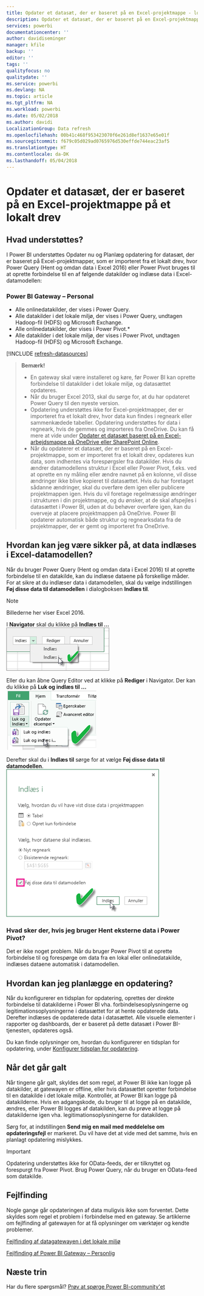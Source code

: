 ```yaml
---
title: Opdater et datasæt, der er baseret på en Excel-projektmappe - lokalt
description: Opdater et datasæt, der er baseret på en Excel-projektmappe på et lokalt drev
services: powerbi
documentationcenter: ''
author: davidiseminger
manager: kfile
backup: ''
editor: ''
tags: ''
qualityfocus: no
qualitydate: ''
ms.service: powerbi
ms.devlang: NA
ms.topic: article
ms.tgt_pltfrm: NA
ms.workload: powerbi
ms.date: 05/02/2018
ms.author: davidi
LocalizationGroup: Data refresh
ms.openlocfilehash: 00b41c468f953423070f6e261d8ef1637e65e01f
ms.sourcegitcommit: f679c05d029ad0765976d530effde744eac23af5
ms.translationtype: HT
ms.contentlocale: da-DK
ms.lasthandoff: 05/04/2018
---
```

# <a name="refresh-a-dataset-created-from-an-excel-workbook-on-a-local-drive"></a>Opdater et datasæt, der er baseret på en Excel-projektmappe på et lokalt drev
## <a name="whats-supported"></a>Hvad understøttes?
I Power BI understøttes Opdater nu og Planlæg opdatering for datasæt, der er baseret på Excel-projektmapper, som er importeret fra et lokalt drev, hvor Power Query (Hent og omdan data i Excel 2016) eller Power Pivot bruges til at oprette forbindelse til en af følgende datakilder og indlæse data i Excel-datamodellen:  

### <a name="power-bi-gateway---personal"></a>Power BI Gateway – Personal
* Alle onlinedatakilder, der vises i Power Query.
* Alle datakilder i det lokale miljø, der vises i Power Query, undtagen Hadoop-fil (HDFS) og Microsoft Exchange.
* Alle onlinedatakilder, der vises i Power Pivot.\*
* Alle datakilder i det lokale miljø, der vises i Power Pivot, undtagen Hadoop-fil (HDFS) og Microsoft Exchange.

<!-- Refresh Data sources-->
[!INCLUDE [refresh-datasources](./includes/refresh-datasources.md)]

> **Bemærk!**  
> 
> * En gateway skal være installeret og køre, før Power BI kan oprette forbindelse til datakilder i det lokale miljø, og datasættet opdateres.
> * Når du bruger Excel 2013, skal du sørge for, at du har opdateret Power Query til den nyeste version.
> * Opdatering understøttes ikke for Excel-projektmapper, der er importeret fra et lokalt drev, hvor data kun findes i regneark eller sammenkædede tabeller. Opdatering understøttes for data i regneark, hvis de gemmes og importeres fra OneDrive. Du kan få mere at vide under [Opdater et datasæt baseret på en Excel-arbejdsmappe på OneDrive eller SharePoint Online](refresh-excel-file-onedrive.md).
> * Når du opdaterer et datasæt, der er baseret på en Excel-projektmappe, som er importeret fra et lokalt drev, opdateres kun data, som indhentes via forespørgsler fra datakilder. Hvis du ændrer datamodellens struktur i Excel eller Power Pivot, f.eks. ved at oprette en ny måling eller ændre navnet på en kolonne, vil disse ændringer ikke blive kopieret til datasættet. Hvis du har foretaget sådanne ændringer, skal du overføre dem igen eller publicere projektmappen igen. Hvis du vil foretage regelmæssige ændringer i strukturen i din projektmappe, og du ønsker, at de skal afspejles i datasættet i Power BI, uden at du behøver overføre igen, kan du overveje at placere projektmappen på OneDrive. Power BI opdaterer automatisk både struktur og regnearksdata fra de projektmapper, der er gemt og importeret fra OneDrive.
> 
> 

## <a name="how-do-i-make-sure-data-is-loaded-to-the-excel-data-model"></a>Hvordan kan jeg være sikker på, at data indlæses i Excel-datamodellen?
Når du bruger Power Query (Hent og omdan data i Excel 2016) til at oprette forbindelse til en datakilde, kan du indlæse dataene på forskellige måder. For at sikre at du indlæser data i datamodellen, skal du vælge indstillingen **Føj disse data til datamodellen** i dialogboksen **Indlæs til**.

> [!NOTE]
> Billederne her viser Excel 2016.
> 
> 

I **Navigator** skal du klikke på **Indlæs til ...**  
    ![](media/refresh-excel-file-local-drive/refresh_loadtodm_1.png)

Eller du kan åbne Query Editor ved at klikke på **Rediger** i Navigator. Der kan du klikke på **Luk og indlæs til ...**  
    ![](media/refresh-excel-file-local-drive/refresh_loadtodm_2.png)

Derefter skal du i **Indlæs til** sørge for at vælge **Føj disse data til datamodellen**.  
    ![](media/refresh-excel-file-local-drive/refresh_loadtodm_3.png)

### <a name="what-if-i-use-get-external-data-in-power-pivot"></a>Hvad sker der, hvis jeg bruger Hent eksterne data i Power Pivot?
Det er ikke noget problem. Når du bruger Power Pivot til at oprette forbindelse til og forespørge om data fra en lokal eller onlinedatakilde, indlæses dataene automatisk i datamodellen.

## <a name="how-do-i-schedule-refresh"></a>Hvordan kan jeg planlægge en opdatering?
Når du konfigurerer en tidsplan for opdatering, oprettes der direkte forbindelse til datakilderne i Power BI vha. forbindelsesoplysningerne og legitimationsoplysningerne i datasættet for at hente opdaterede data. Derefter indlæses de opdaterede data i datasættet. Alle visuelle elementer i rapporter og dashboards, der er baseret på dette datasæt i Power BI-tjenesten, opdateres også.

Du kan finde oplysninger om, hvordan du konfigurerer en tidsplan for opdatering, under [Konfigurer tidsplan for opdatering](refresh-scheduled-refresh.md).

## <a name="when-things-go-wrong"></a>Når det går galt
Når tingene går galt, skyldes det som regel, at Power BI ikke kan logge på datakilder, at gatewayen er offline, eller hvis datasættet opretter forbindelse til en datakilde i det lokale miljø. Kontrollér, at Power BI kan logge på datakilderne. Hvis en adgangskode, du bruger til at logge på en datakilde, ændres, eller Power BI logges af datakilden, kan du prøve at logge på datakilderne igen vha. legitimationsoplysningerne for datakilden.

Sørg for, at indstillingen **Send mig en mail med meddelelse om opdateringsfejl** er markeret. Du vil have det at vide med det samme, hvis en planlagt opdatering mislykkes.

>[!IMPORTANT]
>Opdatering understøttes ikke for OData-feeds, der er tilknyttet og forespurgt fra Power Pivot. Brug Power Query, når du bruger en OData-feed som datakilde.

## <a name="troubleshooting"></a>Fejlfinding
Nogle gange går opdateringen af data muligvis ikke som forventet. Dette skyldes som regel et problem i forbindelse med en gateway. Se artiklerne om fejlfinding af gatewayen for at få oplysninger om værktøjer og kendte problemer.

[Fejlfinding af datagatewayen i det lokale miljø](service-gateway-onprem-tshoot.md)

[Fejlfinding af Power BI Gateway – Personlig](service-admin-troubleshooting-power-bi-personal-gateway.md)

## <a name="next-steps"></a>Næste trin
Har du flere spørgsmål? [Prøv at spørge Power BI-community'et](http://community.powerbi.com/)

